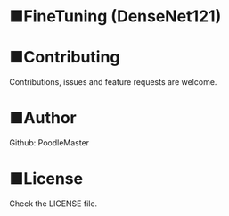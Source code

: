 # ■FineTuning (DenseNet121)

# ■Contributing
Contributions, issues and feature requests are welcome.

# ■Author
Github: PoodleMaster

# ■License
Check the LICENSE file.
